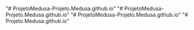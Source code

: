 "# ProjetoMedusa-Projeto.Medusa.github.io" 
"# ProjetoMedusa-Projeto.Medusa.github.io" 
"# ProjetoMedusa-Projeto.Medusa.github.io" 
"# Projeto.Medusa.github.io" 
